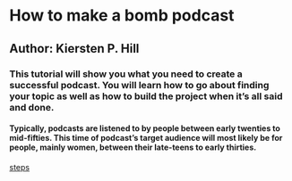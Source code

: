 # How to make a bomb podcast
## Author: Kiersten P. Hill
### This tutorial will show you what you need to create a successful podcast. You will learn how to go about finding your topic as well as how to build the project when it’s all said and done. 
#### Typically, podcasts are listened to by people between early twenties to mid-fifties. This time of podcast’s target audience will most likely be for people, mainly women, between their late-teens to early thirties. 

[steps](https://github.com/KierstenPatriciaHill/readme2.md/blob/master/Steps)

